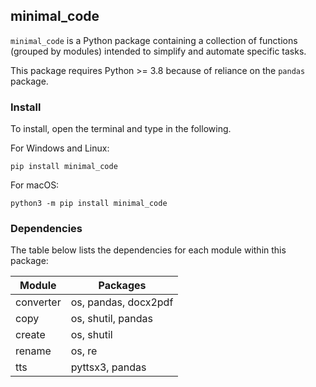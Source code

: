 ## minimal_code

`minimal_code` is a Python package containing a collection of functions (grouped by modules) intended to simplify and automate specific tasks.

This package requires Python >= 3.8 because of reliance on the `pandas` package.

### Install

To install, open the terminal and type in the following.

For Windows and Linux:

```{python}
pip install minimal_code
```

For macOS:

```{python}
python3 -m pip install minimal_code
```

### Dependencies

The table below lists the dependencies for each module within this package:

|Module|Packages|
|---|---|
|converter|os, pandas, docx2pdf|
|copy|os, shutil, pandas|
|create|os, shutil|
|rename|os, re|
|tts|pyttsx3, pandas|